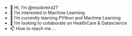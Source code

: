 - 👋 Hi, I’m @msobreira27
- 👀 I’m interested in Machine Learning
- 🌱 I’m currently learning PYthon and Machine Learning
- 💞️ I’m looking to collaborate on HealthCare & Datascience
- 📫 How to reach me ...

<!---
msobreira27/msobreira27 is a ✨ special ✨ repository because its `README.md` (this file) appears on your GitHub profile.
You can click the Preview link to take a look at your changes.
--->
